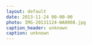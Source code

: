 ```yaml
---
layout: default
date: 2013-11-24 00-00-00
photo: IMG-20131124-WA0008.jpg
caption_header: unknown
caption: unknown
---
```


